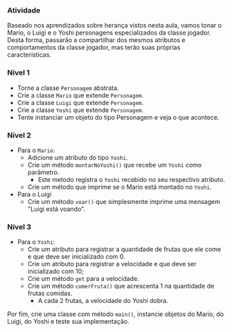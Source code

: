### Atividade

Baseado nos aprendizados sobre herança vistos nesta aula, vamos tonar o Mario, o Luigi e o Yoshi personagens especializados da classe jogador. Desta forma, passarão a compartilhar dos mesmos atributos e comportamentos da classe jogador, mas terão suas próprias características.

### Nível 1
* Torne a classe `Personagem` abstrata.
* Crie a classe `Mario` que extende `Personagem`.
* Crie a classe `Luigi` que extende `Personagem`.
* Crie a classe `Yoshi` que extende `Personagem`.
* Tente instanciar um objeto do tipo Personagem e veja o que acontece.

### Nível 2
* Para o `Mario`:
    * Adicione um atributo do tipo `Yoshi`.
    * Crie um método `montarNoYoshi()` que recebe um `Yoshi` como parâmetro.
        * Este metodo registra o `Yoshi` recebido no seu respectivo atributo.
    * Crie um método que imprime se o Mario está montado no `Yoshi`.
* Para o Luigi
    * Crie um método `voar()` que simplesmente imprime uma mensagem "Luigi está voando".

### Nível 3
* Para o `Yoshi`:
    * Crie um atributo para registrar a quantidade de frutas que ele come e que deve ser inicializado com 0.
    * Crie um atributo para registrar a velocidade e que deve ser inicializado com 10;
    * Crie um método `get` para a velocidade.
    * Crie um método `comerFruta()` que acrescenta 1 na quantidade de frutas comidas.
        * A cada 2 frutas, a velocidade do Yoshi dobra.

Por fim, crie uma classe com método `main()`, instancie objetos do Mario, do Luigi, do Yoshi e teste sua implementação.